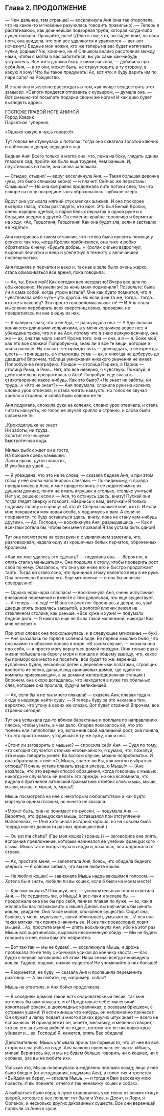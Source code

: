 ## Глава 2. ПРОДОЛЖЕНИЕ

— Чем дальнее, тем странше! — воскликнула Аня (она так оторопела, что на какое-то мгновенье разучилась говорить правильно). — Теперь я растягиваюсь, как длиннейшая подзорная труба, которая когда-либо существовала. Прощайте, ноги! (Дело в том, что, поглядев вниз, на свои ноги, она увидела, что они все удаляются и удаляются — вот-вот исчезнут.) Бедные мои ножки, кто же теперь на вас будет натягивать чулки, родные? Уж, конечно, не я! Слишком велико расстояние между нами, чтобы я могла о вас заботиться; вы уж сами как-нибудь устройтесь. Все же я должна быть с ними ласкова, — добавила про себя Аня, — а то они, может быть, не станут ходить в ту сторону, в какую я хочу! Что бы такое придумать! Ах, вот что: я буду дарить им по паре сапог на Рождество.

И стала она мысленно рассуждать о том, как лучше осуществить этот замысел. «Сапоги придется отправить с курьером, — думала она. — Вот смешно-то! посылать подарки своим же ногам! И как дико будет выглядеть адрес:

ГОСПОЖЕ ПРАВОЙ НОГЕ АНИНОЙ  
Город Коврик  
Паркетная губерния.

«Однако какую я чушь говорю!»

Тут голова ее стукнулась о потолок; тогда она схватила золотой ключик и побежала к двери, ведущей в сад.

Бедная Аня! Всего только и могла она, что, лежа на боку, глядеть одним глазом в сад; пройти же было еще труднее, чем раньше. И, опустившись на поле, она снова заплакала.

— Стыдно, стыдно! — вдруг воскликнула Аня. — Такая большая девочка (увы, это было слишком верно) — и плачет! Сейчас же перестань! Слышишь? — Но она все равно продолжала лить потоки слез, так что вскоре на полу посредине залы образовалось глубокое озеро.

Вдруг она услыхала мягкий стук мелких шажков. И она поскорее вытерла глаза, чтобы разглядеть, кто идет. Это был Белый Кролик, очень нарядно одетый, с парой белых перчаток в одной руке и с большим веером в другой. Он семенил крайне торопливо и бормотал на ходу: «Ах, Герцогиня, Герцогиня! Как она будет зла, если я заставлю ее ждать!»

Аня находилась в таком отчаянии, что готова была просить помощи у всякого: так что, когда Кролик приблизился, она тихо и робко обратилась к нему: «Будьте добры...» Кролик сильно вздрогнул, выронил перчатки и веер и улепетнул в темноту с величайшей поспешностью.

Аня подняла и перчатки и веер и, так как в зале было очень жарко, стала обмахиваться все время, пока говорила:

— Ах, ты, Боже мой! Как сегодня все несуразно! Вчера все шло по обыкновению. Неужели же за ночь меня подменили? Позвольте: была ли я сама собой, когда утром встала? Мне как будто помнится, что я чувствовала себя чуть-чуть другой. Но если я не та же, тогда... тогда... кто же я наконец? Это просто головоломка какая-то! — И Аня стала мысленно перебирать всех сверстниц своих, проверяя, не превратилась ли она в одну из них.

— Я наверно знаю, что я не Ада, — рассуждала она. — У Ады волосы кончаются длинными кольчиками, а у меня кольчиков вовсе нет; я убеждена также, что я и не Ася, потому что я знаю всякую всячину, она же — ах, она так мало знает! Кроме того, она — она, а я — я. Боже мой, как это все сложно! Попробую-ка, знаю ли я все те вещи, которые я знала раньше. Ну так вот: четырежды пять — двенадцать, а четырежды шесть — тринадцать, а четырежды семь — ах, я никогда не доберусь до двадцати! Впрочем, таблица умножения никакого значения не имеет. Попробую-ка географию. Лондон — столица Парижа, а Париж — столица Рима, а Рим... Нет, это все неверно, я чувствую. Пожалуй, я действительно превратилась в Асю! Попробую еще сказать стихотворение какое-нибудь. Как это было? «Не знает ни заботы, ни труда...» «Кто не знает?» — Аня подумала, сложила руки на коленях, словно урок отвечала, и стала читать наизусть, но голос ее звучал хрипло и странно, и слова были совсем не те.

Аня подумала, сложила руки на коленях, словно урок отвечала, и стала читать наизусть, но голос ее звучал хрипло и странно, и слова были совсем не те.

_Крокодилушка не знает  
Ни заботы, ни труда.  
Золотит его чешуйки  
Быстротечная вода.

Милых рыбок ждет он в гости,  
На брюшке средь камышей:  
Лапки врозь, дугою хвостик,  
И улыбка до ушей..._

— Я убеждена, что это не те слова, — сказала бедная Аня, и при этом глаза у нее снова наполнились слезами. — По-видимому, я правда превратилась в Асю, и мне придется жить с ее родителями в их душном домике, почти не иметь игрушек и столько, столько учиться! Нет уж, решено: если я — Ася, то останусь здесь, внизу! Пускай они тогда глядят сверху и говорят: «Вернись к нам, деточка!» Я только подниму голову и спрошу: «А кто я? Сперва скажите мне, кто я. И если мне понравится моя новая особа, я поднимусь к вам. А если не понравится, то буду оставаться здесь, внизу, пока не стану кем-нибудь другим». — Ах. Господи, — воскликнула Аня, разрыдавшись. — Как я все-таки хотела бы, чтобы они меня позвали! Я так устала быть одной!

Тут она посмотрела на свои руки и с удивлением заметила, что, разговаривая, надела одну из крошечных белых перчаток, оброненных Кроликом.

«Как же мне удалось это сделать? — подумала она. — Вероятно, я опять стала уменьшаться». Она подошла к столу, чтобы проверить рост свой по нему. Оказалось, что она уже ниже его и быстро продолжает таять. Тогда ей стало ясно, что причиной этому является веер в ее руке. Она поспешно бросила его. Еще мгновенье — и она бы исчезла совершенно!

— Однако едва-едва спаслась! — воскликнула Аня, очень испуганная внезапной переменой и вместе с тем довольная, что еще существует. — А теперь — в сад! — И она со всех ног бросилась к двери, но, увы! дверца опять оказалась закрытой, а золотой ключик лежал на стеклянном столике, как раньше. «Все хуже и хуже! — подумало бедное дитя. — Я никогда еще не была такой маленькой, никогда! Как мне не везет!»

При этих словах она поскользнулась, и в следующее мгновенье — бух! — Аня оказалась по горло в соленой воде. Ее первой мыслью было, что она каким-то образом попала в море. «В таком случае, — сказала она про себя, — я просто могу вернуться домой поездом. (Аня только раз в жизни побывала на берегу моря и пришла к общему выводу, что, какое бы приморское место ни посетить, все будет то же: вереница купальных будок, несколько детей с деревянными лопатами, строящих крепость из песка, дальше ряд одинаковых домов, где сдаются комнаты приезжающим, а за домами железнодорожная станция.) Впрочем, она скоро догадалась, что находится в луже тех обильных слез, которые она пролила, будучи великаншей.

— Ах, если бы я не так много плакала! — сказала Аня, плавая туда и сюда в надежде найти сушу. — Я теперь буду за это наказана тем, вероятно, что утону в своих же слезах. Вот будет странно! Впрочем, все странно сегодня.

Тут она услыхала где-то вблизи барахтанье и поплыла по направлению плеска, чтобы узнать, в чем дело. Сперва показалось ей, что это тюлень или гиппопотам, но, вспомнив свой маленький рост, она поняла, что это просто мышь, угодившая в ту же лужу, как и она.

«Стоит ли заговорить с мышью? — спросила себя Аня. — Судя по тому, что сегодня случается столько необычайного, я думаю, что, пожалуй, эта мышь говорить умеет. Во всяком случае, можно попробовать». И она обратилась к ней: «О, Мышь, знаете ли Вы, как можно выбраться отсюда? Я очень устала плавать взад и вперед, о Мышь!» — (Ане казалось, что это верный способ обращения, когда говоришь с мышью; никогда не случалось ей делать это прежде, но она вспомнила, что видела в братниной латинской грамматике столбик слов: мышь, мыши, мыши, мышь, о мыши, о, мышь!)

Мышь посмотрела на нее с некоторым любопытством и как будто моргнула одним глазком, но ничего не сказала.

«Может быть, она не понимает по-русски, — подумала Аня. — Вероятно, это французская мышь, оставшаяся при отступлении Наполеона», — (Аня хоть знала историю хорошо, но не совсем была тверда насчет давности разных происшествий.)

— Ou est ma chatte? {Где моя кошка? (франц.)} — заговорила она опять, вспомнив предложение, которым начинался ее учебник французского языка. Мышь так и выпрыгнула из воды и, казалось, вся задрожала от страха.

— Ах, простите меня, — залепетала Аня, боясь, что обидела бедного зверька. — Я совсем забыла, что вы не любите кошек.

— Не люблю кошек! — завизжала Мышь надрывающимся голосом. — Хотела бы я знать, любили ли вы кошек, если б были на моем месте!

— Как вам сказать? Пожалуй, нет, — успокоительным тоном ответила Аня. — Не сердитесь же, о Мышь! А все-таки я желала бы, — продолжала она как бы про себя, лениво плавая по луже, — ах, как я желала бы вас познакомить с нашей Диной: вы научились бы ценить кошек, увидя ее. Она такое милое, спокойное существо. Сидит она, бывало, у меня, мурлыкает, лапки облизывает, умывается... И вся она такая мягкая, так приятно нянчить ее. И она так превосходно ловит мышей... Ах, простите меня! — опять воскликнула Аня, ибо на этот раз Мышь вся ощетинилась, выражая несомненную обиду. — Мы не будем говорить о ней, если вам это неприятно.

— Вот так-так — мы не будем!.. — воскликнула Мышь, и дрожь пробежала по ее телу с кончиков усиков до кончика хвоста. — Как будто я первая заговорила об этом! Наша семья всегда ненавидела кошек. Гадкие, подлые, низкие существа! Не упоминайте о них больше!

— Разумеется, не буду, — сказала Аня и поспешила переменить разговор. — А вы любите, ну, например, собак?

Мышь не ответила, и Аня бойко продолжала:

— В соседнем домике такой есть очаровательный песик, так мне хотелось бы вам показать его! Представьте себе: маленький яркоглазый фоксик, в шоколадных крапинках, с розовым брюшком, с острыми ушами! И если кинешь что-нибудь, он непременно принесет. Он служит и лапку подает и много всяких других штук знает — всего не вспомнишь. И принадлежит он, знаете, мельнику, и мельник говорит, что он его за тысячу рублей не отдаст, потому что он так ловко крыс убивает и... ах, Господи! Я, кажется, опять Вас обидела!

Действительно, Мышь уплывала прочь так порывисто, что от нее во все стороны шла рябь по воде. Аня ласково принялась ее звать: «Мышь, милая! Вернитесь же, и мы не будем больше говорить ни о кошках, ни о собаках, раз вы не любите их».

Услыхав это, Мышь повернулась и медленно поплыла назад; лицо у нее было бледно (от негодования, подумала Аня), а голос тих и трепетен. «Выйдем на берег, — сказала Мышь, — и тогда я Вам расскажу мою повесть. И вы поймете, отчего я так ненавижу кошек и собак».

А выбраться было пора; в луже становилось уже тесно от всяких птиц и зверей, которые в нее попали: тут были и Утка, и Дронт, и Лори, и Орленок, и несколько других диковинных существ. Все они вереницей поплыли за Аней к суше.